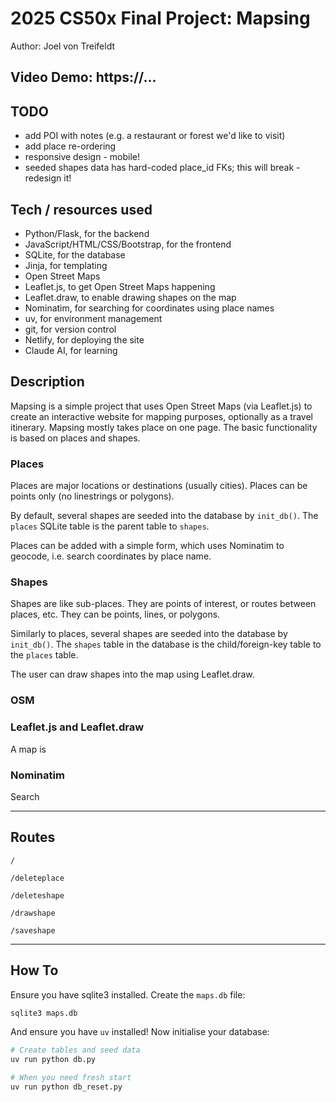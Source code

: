 
# 2025 CS50x Final Project: Mapsing

Author: Joel von Treifeldt

## Video Demo:  https://...

## TODO
- add POI with notes (e.g. a restaurant or forest we'd like to visit)
- add place re-ordering
- responsive design - mobile!
- seeded shapes data has hard-coded place_id FKs; this will break - redesign it!

## Tech / resources used

- Python/Flask, for the backend
- JavaScript/HTML/CSS/Bootstrap, for the frontend
- SQLite, for the database
- Jinja, for templating
- Open Street Maps
- Leaflet.js, to get Open Street Maps happening
- Leaflet.draw, to enable drawing shapes on the map
- Nominatim, for searching for coordinates using place names
- uv, for environment management
- git, for version control
- Netlify, for deploying the site
- Claude AI, for learning

## Description

Mapsing is a simple project that uses Open Street Maps (via Leaflet.js) to create an interactive website for mapping purposes, optionally as a travel itinerary. Mapsing mostly takes place on one page. The basic functionality is based on places and shapes.

### Places

Places are major locations or destinations (usually cities). Places can be points only (no linestrings or polygons). 

By default, several shapes are seeded into the database by `init_db()`. The `places` SQLite table is the parent table to `shapes`. 

Places can be added with a simple form, which uses Nominatim to geocode, i.e. search coordinates by place name.

### Shapes

Shapes are like sub-places. They are points of interest, or routes between places, etc. They can be points, lines, or polygons. 

Similarly to places, several shapes are seeded into the database by `init_db()`. The `shapes` table in the database is the child/foreign-key table to the `places` table. 

The user can draw shapes into the map using Leaflet.draw. 

### OSM

### Leaflet.js and Leaflet.draw

A map is 

### Nominatim

Search


---

## Routes

`/`

`/deleteplace`

`/deleteshape`

`/drawshape`

`/saveshape`


---

## How To

Ensure you have sqlite3 installed. Create the `maps.db` file:
```bash
sqlite3 maps.db
```

And ensure you have `uv` installed! Now initialise your database:

```bash
# Create tables and seed data
uv run python db.py        

# When you need fresh start
uv run python db_reset.py  
```

